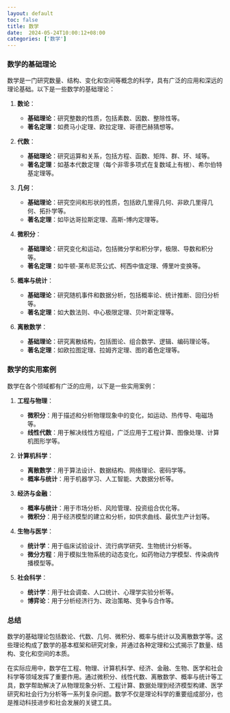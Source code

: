 ```yaml
---
layout: default
toc: false
title: 数学
date:  2024-05-24T10:00:12+08:00
categories: ['数学']
---
```


### 数学的基础理论

数学是一门研究数量、结构、变化和空间等概念的科学，具有广泛的应用和深远的理论基础。以下是一些数学的基础理论：

1. **数论**：
   - **基础理论**：研究整数的性质，包括素数、因数、整除性等。
   - **著名定理**：如费马小定理、欧拉定理、哥德巴赫猜想等。

2. **代数**：
   - **基础理论**：研究运算和关系，包括方程、函数、矩阵、群、环、域等。
   - **著名定理**：如基本代数定理（每个非零多项式在复数域上有根）、希尔伯特基定理等。

3. **几何**：
   - **基础理论**：研究空间和形状的性质，包括欧几里得几何、非欧几里得几何、拓扑学等。
   - **著名定理**：如毕达哥拉斯定理、高斯-博内定理等。

4. **微积分**：
   - **基础理论**：研究变化和运动，包括微分学和积分学，极限、导数和积分等。
   - **著名定理**：如牛顿-莱布尼茨公式、柯西中值定理、傅里叶变换等。

5. **概率与统计**：
   - **基础理论**：研究随机事件和数据分析，包括概率论、统计推断、回归分析等。
   - **著名定理**：如大数法则、中心极限定理、贝叶斯定理等。

6. **离散数学**：
   - **基础理论**：研究离散结构，包括图论、组合数学、逻辑、编码理论等。
   - **著名定理**：如欧拉图定理、拉姆齐定理、图的着色定理等。

### 数学的实用案例

数学在各个领域都有广泛的应用，以下是一些实用案例：

1. **工程与物理**：
   - **微积分**：用于描述和分析物理现象中的变化，如运动、热传导、电磁场等。
   - **线性代数**：用于解决线性方程组，广泛应用于工程计算、图像处理、计算机图形学等。

2. **计算机科学**：
   - **离散数学**：用于算法设计、数据结构、网络理论、密码学等。
   - **概率与统计**：用于机器学习、人工智能、大数据分析等。

3. **经济与金融**：
   - **概率与统计**：用于市场分析、风险管理、投资组合优化等。
   - **微积分**：用于经济模型的建立和分析，如供求曲线、最优生产计划等。

4. **生物与医学**：
   - **统计学**：用于临床试验设计、流行病学研究、生物统计分析等。
   - **微分方程**：用于模拟生物系统的动态变化，如药物动力学模型、传染病传播模型等。

5. **社会科学**：
   - **统计学**：用于社会调查、人口统计、心理学实验分析等。
   - **博弈论**：用于分析经济行为、政治策略、竞争与合作等。

### 总结

数学的基础理论包括数论、代数、几何、微积分、概率与统计以及离散数学等。这些理论构成了数学的基本框架和研究对象，并通过各种定理和公式揭示了数量、结构、变化和空间的本质。

在实际应用中，数学在工程、物理、计算机科学、经济、金融、生物、医学和社会科学等领域发挥了重要作用。通过微积分、线性代数、离散数学、概率与统计等工具，数学帮助解决了从物理现象分析、工程计算、数据处理到经济模型构建、医学研究和社会行为分析等一系列复杂问题。数学不仅是理论科学的重要组成部分，也是推动科技进步和社会发展的关键工具。